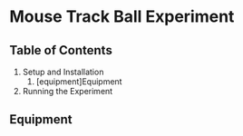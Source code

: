 # Mouse Track Ball Experiment

## Table of Contents
1. Setup and Installation
    1. [equipment]Equipment
2. Running the Experiment

## Equipment

